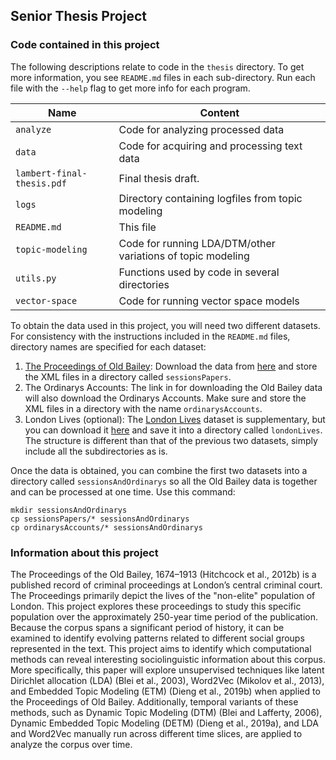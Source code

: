 ## Senior Thesis Project

### Code contained in this project

The following descriptions relate to code in the `thesis` directory. To get more information, you see `README.md` files in each sub-directory. Run each file with the `--help` flag to get more info for each program.

Name | Content
-------|-------
`analyze` | Code for analyzing processed data
`data` | Code for acquiring and processing text data
`lambert-final-thesis.pdf` | Final thesis draft.
`logs` | Directory containing logfiles from topic modeling
`README.md` | This file
`topic-modeling` | Code for running LDA/DTM/other variations of topic modeling
`utils.py` | Functions used by code in several directories
`vector-space` | Code for running vector space models

To obtain the data used in this project, you will need two different datasets. For consistency with the instructions included in the `README.md` files, directory names are specified for each dataset:
1. [The Proceedings of Old Bailey](https://www.oldbaileyonline.org/index.jsp): Download the data from [here](https://figshare.shef.ac.uk/articles/Old_Bailey_Online_XML_Data/4775434) and store the XML files in a directory called `sessionsPapers`.
2. The Ordinarys Accounts: The link in for downloading the Old Bailey data will also download the Ordinarys Accounts. Make sure and store the XML files in a directory with the name `ordinarysAccounts`.
3. London Lives (optional): The [London Lives](https://www.londonlives.org) dataset is supplementary, but you can download it [here](https://figshare.com/articles/London_Lives_XML_Data/4797829) and save it into a directory called `londonLives`. The structure is different than that of the previous two datasets, simply include all the subdirectories as is.

Once the data is obtained, you can combine the first two datasets into a directory called `sessionsAndOrdinarys` so all the Old Bailey data is together and can be processed at one time. Use this command:

```
mkdir sessionsAndOrdinarys
cp sessionsPapers/* sessionsAndOrdinarys
cp ordinarysAccounts/* sessionsAndOrdinarys
```

### Information about this project

The Proceedings of the Old Bailey, 1674–1913 (Hitchcock et al., 2012b) is a published record of criminal proceedings at London’s central criminal court. The Proceedings primarily depict the lives of the "non-elite" population of London. This project explores these proceedings to study this specific population over the approximately 250-year time period of the publication. Because the corpus spans a significant period of history, it can be examined to identify evolving patterns related to different social groups represented in the text. This project aims to identify which computational methods can reveal interesting sociolinguistic information about this corpus. More specifically, this paper will explore unsupervised techniques like latent Dirichlet allocation (LDA) (Blei et al., 2003), Word2Vec (Mikolov et al., 2013), and Embedded Topic Modeling (ETM) (Dieng et al., 2019b) when applied to the Proceedings of Old Bailey. Additionally, temporal variants of these methods, such as Dynamic Topic Modeling (DTM) (Blei and Lafferty, 2006), Dynamic Embedded Topic Modeling (DETM) (Dieng et al., 2019a), and LDA and Word2Vec manually run across different time slices, are applied to analyze the corpus over time.

